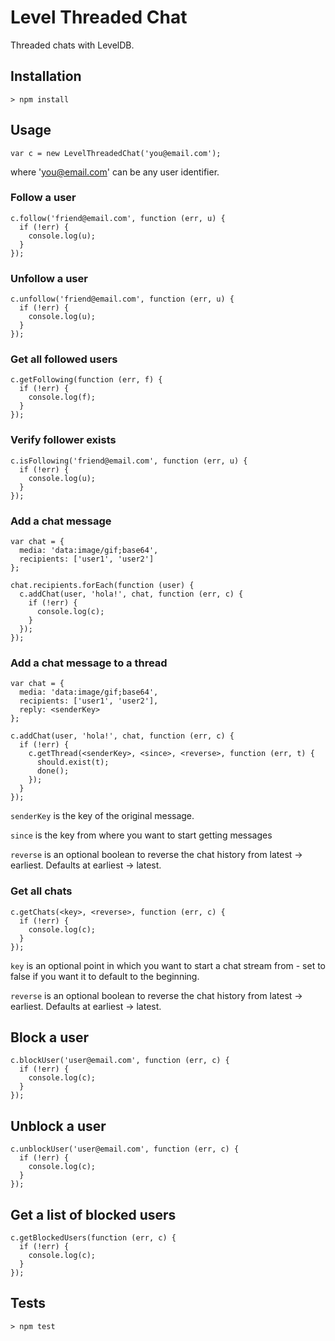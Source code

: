 # Level Threaded Chat

Threaded chats with LevelDB.

## Installation

    > npm install

## Usage

    var c = new LevelThreadedChat('you@email.com');

where 'you@email.com' can be any user identifier.

### Follow a user

    c.follow('friend@email.com', function (err, u) {
      if (!err) {
        console.log(u);
      }
    });

### Unfollow a user

    c.unfollow('friend@email.com', function (err, u) {
      if (!err) {
        console.log(u);
      }
    });

### Get all followed users

    c.getFollowing(function (err, f) {
      if (!err) {
        console.log(f);
      }
    });

### Verify follower exists

    c.isFollowing('friend@email.com', function (err, u) {
      if (!err) {
        console.log(u);
      }
    });

### Add a chat message

    var chat = {
      media: 'data:image/gif;base64',
      recipients: ['user1', 'user2']
    };

    chat.recipients.forEach(function (user) {
      c.addChat(user, 'hola!', chat, function (err, c) {
        if (!err) {
          console.log(c);
        }
      });
    });

### Add a chat message to a thread

    var chat = {
      media: 'data:image/gif;base64',
      recipients: ['user1', 'user2'],
      reply: <senderKey>
    };

    c.addChat(user, 'hola!', chat, function (err, c) {
      if (!err) {
        c.getThread(<senderKey>, <since>, <reverse>, function (err, t) {
          should.exist(t);
          done();
        });
      }
    });

`senderKey` is the key of the original message.

`since` is the key from where you want to start getting messages

`reverse` is an optional boolean to reverse the chat history from latest -> earliest. Defaults at earliest -> latest.

### Get all chats

    c.getChats(<key>, <reverse>, function (err, c) {
      if (!err) {
        console.log(c);
      }
    });

`key` is an optional point in which you want to start a chat stream from - set to false if you want it to default to the beginning.

`reverse` is an optional boolean to reverse the chat history from latest -> earliest. Defaults at earliest -> latest.

## Block a user

    c.blockUser('user@email.com', function (err, c) {
      if (!err) {
        console.log(c);
      }
    });

## Unblock a user

    c.unblockUser('user@email.com', function (err, c) {
      if (!err) {
        console.log(c);
      }
    });

## Get a list of blocked users

    c.getBlockedUsers(function (err, c) {
      if (!err) {
        console.log(c);
      }
    });


## Tests

    > npm test
